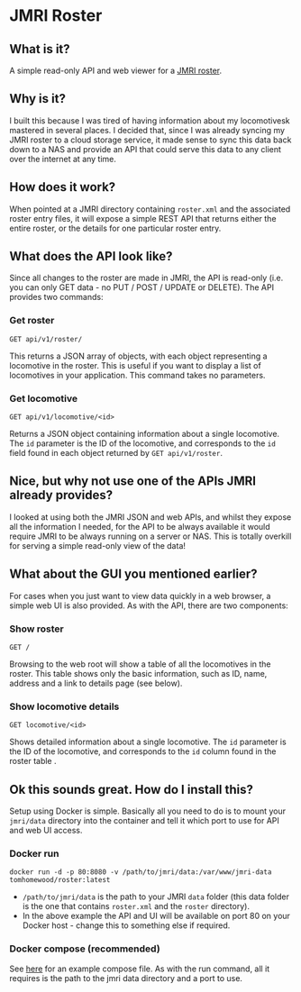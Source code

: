 # JMRI Roster

## What is it?
A simple read-only API and web viewer for a [JMRI roster](https://www.jmri.org/help/en/html/apps/DecoderPro/Roster.shtml).

## Why is it?
I built this because I was tired of having information about my locomotivesk mastered in several places. I decided that, since I was already syncing my JMRI roster to a cloud storage service, it made sense to sync this data back down to a NAS and provide an API that could serve this data to any client over the internet at any time.

## How does it work?
When pointed at a JMRI directory containing `roster.xml` and the associated roster entry files, it will expose a simple REST API that returns either the entire roster, or the details for one particular roster entry.

## What does the API look like?
Since all changes to the roster are made in JMRI, the API is read-only (i.e. you can only GET data - no PUT / POST / UPDATE or DELETE).
The API provides two commands:
### Get roster
```
GET api/v1/roster/
```
This returns a JSON array of objects, with each object representing a locomotive in the roster. This is useful if you want to display a list of locomotives in your application. This command takes no parameters.
### Get locomotive
```
GET api/v1/locomotive/<id>
```
Returns a JSON object containing information about a single locomotive. The `id` parameter is the ID of the locomotive, and corresponds to the `id` field found in each object returned by `GET api/v1/roster`.

## Nice, but why not use one of the APIs JMRI already provides?
I looked at using both the JMRI JSON and web APIs, and whilst they expose all the information I needed, for the API to be always available it would require JMRI to be always running on a server or NAS. This is totally overkill for serving a simple read-only view of the data!

## What about the GUI you mentioned earlier?
For cases when you just want to view data quickly in a web browser, a simple web UI is also provided. As with the API, there are two components:
### Show roster
```
GET /
```
Browsing to the web root will show a table of all the locomotives in the roster. This table shows only the basic information, such as ID, name, address and a link to details page (see below).
### Show locomotive details
```
GET locomotive/<id>
```
Shows detailed information about a single locomotive. The `id` parameter is the ID of the locomotive, and corresponds to the `id` column found in the roster table .

## Ok this sounds great. How do I install this?
Setup using Docker is simple. Basically all you need to do is to mount your `jmri/data` directory into the container and tell it which port to use for API and web UI access. 
### Docker run
```
docker run -d -p 80:8080 -v /path/to/jmri/data:/var/www/jmri-data tomhomewood/roster:latest
```
* `/path/to/jmri/data` is the path to your JMRI `data` folder (this data folder is the one that contains `roster.xml` and the `roster` directory).
* In the above example the API and UI will be available on port 80 on your Docker host - change this to something else if required.
### Docker compose (recommended)
See [here](docker-compose.yml) for an example compose file. As with the run command, all it requires is the path to the jmri data directory and a port to use.